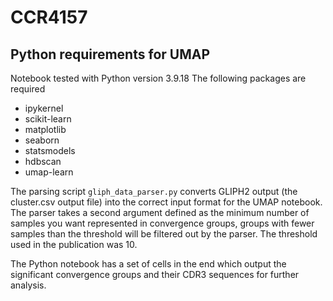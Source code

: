 # CCR4157

## Python requirements for UMAP

Notebook tested with Python version 3.9.18
The following packages are required

* ipykernel
* scikit-learn
* matplotlib
* seaborn
* statsmodels
* hdbscan
* umap-learn

The parsing script `gliph_data_parser.py` converts GLIPH2 output (the cluster.csv output file) into the correct input format for the UMAP notebook. The parser takes a second argument defined as the minimum number of samples you want represented in convergence groups, groups with fewer samples than the threshold will be filtered out by the parser. The threshold used in the publication was 10.  

The Python notebook has a set of cells in the end which output the significant convergence groups and their CDR3 sequences for further analysis. 

